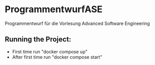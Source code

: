 # ProgrammentwurfASE
Programmentwurf für die Vorlesung Advanced Software Engineering

## Running the Project:
- First time run "docker compose up"
- After first time run "docker compose start"